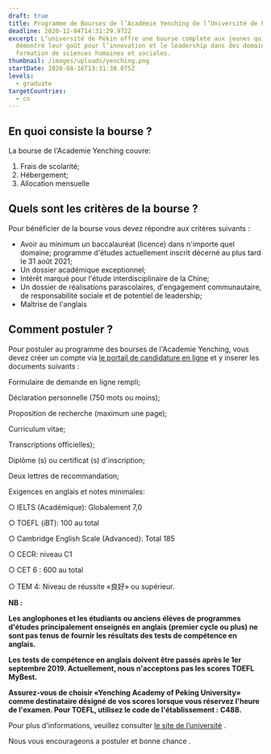 ```yaml
---
draft: true
title: Programme de Bourses de l’Académie Yenching de l’Université de Pékin
deadline: 2020-12-04T14:31:29.972Z
excerpt: L’université de Pékin offre une bourse complete aux jeunes qui ont
  démontré leur goût pour l’innovation et le leadership dans des domaines de
  formation de sciences humaines et sociales.
thumbnail: /images/uploads/yenching.png
startDate: 2020-08-16T13:31:30.075Z
levels:
  - graduate
targetCountries:
  - cn
---
```

## En quoi consiste la bourse ?

La bourse de l'Academie Yenching couvre:

1. Frais de scolarité;
2. Hébergement;
3. Allocation mensuelle

## Quels sont les critères de la bourse ?

Pour bénéficier de la bourse vous devez répondre aux critères suivants : 

* Avoir au minimum un baccalauréat (licence) dans n'importe quel domaine; programme d'études actuellement inscrit décerné au plus tard le 31 août 2021;
* Un dossier académique exceptionnel;
* Intérêt marqué pour l'étude interdisciplinaire de la Chine;
* Un dossier de réalisations parascolaires, d'engagement communautaire, de responsabilité sociale et de potentiel de leadership;
* Maîtrise de l'anglais

## Comment postuler ?

Pour postuler au programme des  bourses de l'Academie Yenching, vous devez créer un compte via [le portail de candidature en ligne](http://101.200.29.232/YENCHING/login.html) et y  inserer les documents suivants : 

Formulaire de demande en ligne rempli;

Déclaration personnelle (750 mots ou moins);

Proposition de recherche (maximum une page);

Curriculum vitae;

Transcriptions officielles);

Diplôme (s) ou certificat (s) d'inscription;

Deux lettres de recommandation;

Exigences en anglais et notes minimales:

○ IELTS (Académique): Globalement 7,0

○ TOEFL (iBT): 100 au total

○ Cambridge English Scale (Advanced): Total 185

○ CECR: niveau C1

○ CET 6 : 600 au total

○ TEM 4: Niveau de réussite «良好» ou supérieur.

**NB :** 

**Les anglophones et les étudiants ou anciens élèves de programmes d'études principalement enseignés en anglais (premier cycle ou plus) ne sont pas tenus de fournir les résultats des tests de compétence en anglais.**

**Les tests de compétence en anglais doivent être passés après le 1er septembre 2019. Actuellement, nous n'acceptons pas les scores TOEFL MyBest.**

 **Assurez-vous de choisir «Yenching Academy of Peking University» comme destinataire désigné de vos scores lorsque vous réservez l'heure de l'examen. Pour TOEFL, utilisez le code de l'établissement : C488.**

Pour plus d'informations, veuillez consulter [le site de l’université](https://yenchingacademy.pku.edu.cn/index.htm) .

Nous vous encourageons a postuler et bonne chance .